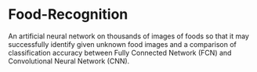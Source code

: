 # Food-Recognition
An artificial neural network on thousands of images of foods so that it may
successfully identify given unknown food images and a
comparison of classification accuracy between Fully
Connected Network (FCN) and Convolutional Neural Network
(CNN).
